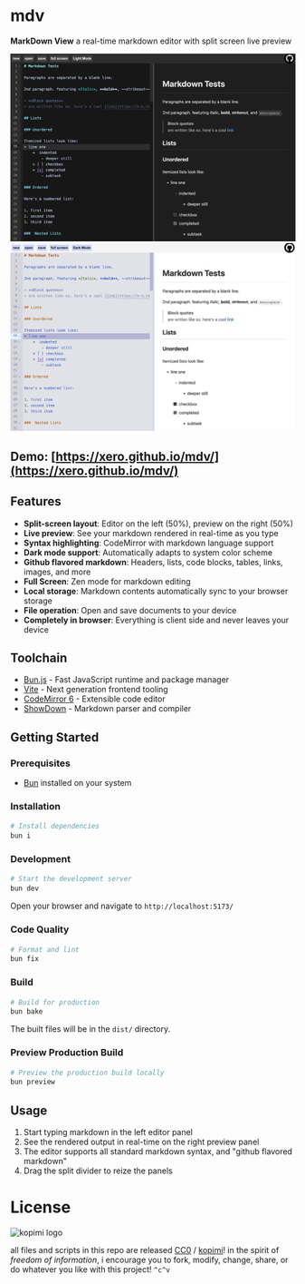 # mdv

**MarkDown View** a real-time markdown editor with split screen live preview

![dark mode preview](https://raw.githubusercontent.com/xero/mdv/preview/mdv-dark.png)
![light mode preview](https://raw.githubusercontent.com/xero/mdv/preview/mdv-light.png)

## Demo: [https://xero.github.io/mdv/](https://xero.github.io/mdv/)

## Features

- **Split-screen layout**: Editor on the left (50%), preview on the right (50%)
- **Live preview**: See your markdown rendered in real-time as you type
- **Syntax highlighting**: CodeMirror with markdown language support
- **Dark mode support**: Automatically adapts to system color scheme
- **Github flavored markdown**: Headers, lists, code blocks, tables, links, images, and more
- **Full Screen**: Zen mode for markdown editing
- **Local storage**: Markdown contents automatically sync to your browser storage
- **File operation**: Open and save documents to your device
- **Completely in browser**: Everything is client side and never leaves your device

## Toolchain

- [Bun.js](https://bun.sh/) - Fast JavaScript runtime and package manager
- [Vite](https://vitejs.dev/) - Next generation frontend tooling
- [CodeMirror 6](https://codemirror.net/) - Extensible code editor
- [ShowDown](https://github.com/showdownjs/showdown) - Markdown parser and compiler

## Getting Started

### Prerequisites

- [Bun](https://bun.com) installed on your system

### Installation

```bash
# Install dependencies
bun i
```

### Development

```bash
# Start the development server
bun dev
```

Open your browser and navigate to `http://localhost:5173/`

### Code Quality

```bash
# Format and lint
bun fix
```

### Build

```bash
# Build for production
bun bake
```

The built files will be in the `dist/` directory.

### Preview Production Build

```bash
# Preview the production build locally
bun preview
```

## Usage

1. Start typing markdown in the left editor panel
2. See the rendered output in real-time on the right preview panel
3. The editor supports all standard markdown syntax, and "github flavored markdown"
4. Drag the split divider to reize the panels

# License

![kopimi logo](https://gist.githubusercontent.com/xero/cbcd5c38b695004c848b73e5c1c0c779/raw/6b32899b0af238b17383d7a878a69a076139e72d/kopimi-sm.png)

all files and scripts in this repo are released [CC0](https://creativecommons.org/publicdomain/zero/1.0/) / [kopimi](https://kopimi.com)! in the spirit of _freedom of information_, i encourage you to fork, modify, change, share, or do whatever you like with this project! `^c^v`
